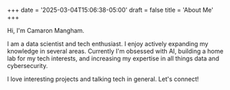 +++
date = '2025-03-04T15:06:38-05:00'
draft = false
title = 'About Me'
+++

Hi, I'm Camaron Mangham.

<!-- ![image](https://github.com/clmangham.png) -->

I am a data scientist and tech enthusiast. I enjoy actively expanding my knowledge in several areas. Currently I'm obsessed with AI, building a home lab for my tech interests, and increasing my expertise in all things data and cybersecurity.

I love interesting projects and talking tech in general. Let's connect! 
